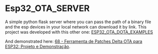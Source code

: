 
# Esp32_OTA_SERVER

A simple python flask server where you can pass the path of a binary file and the esp devices in your local network can download it by link.
This project was developed with this other one: [ESP32_OTA_DOTA_EXAMPLES](https://github.com/FelipeOlliver/ESP32_OTA_DOTA_EXAMPLES/edit/main/README.md)

And demonstrated here: [68 - Ferramenta de Patches Delta OTA para ESP32: Projeto e Demonstração](https://www.youtube.com/live/mJZ6nXWaY9w).
